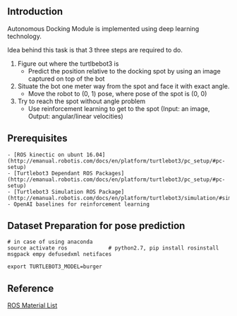 ## Introduction  
Autonomous Docking Module is implemented using deep learning technology. 

Idea behind this task is that 3 three steps are required to do. 
1. Figure out where the turtlbebot3 is
    - Predict the position relative to the docking spot by using an image captured on top of the bot 
2. Situate the bot one meter way from the spot and face it with exact angle. 
    - Move the robot to (0, 1) pose, where pose of the spot is (0, 0) 
3. Try to reach the spot without angle problem 
    - Use reinforcement learning to get to the spot (Input: an image, Output: angular/linear velocities)

## Prerequisites   

    - [ROS kinectic on ubunt 16.04](http://emanual.robotis.com/docs/en/platform/turtlebot3/pc_setup/#pc-setup)  
    - [Turtlebot3 Dependant ROS Packages](http://emanual.robotis.com/docs/en/platform/turtlebot3/pc_setup/#pc-setup)  
    - [Turtlebot3 Simulation ROS Package](http://emanual.robotis.com/docs/en/platform/turtlebot3/simulation/#simulation)   
    - OpenAI baselines for reinforcement learning

## Dataset Preparation for pose prediction    
  
    # in case of using anaconda  
    source activate ros             # python2.7, pip install rosinstall msgpack empy defusedxml netifaces  

    export TURTLEBOT3_MODEL=burger  


## Reference  
[ROS Material List](http://wiki.ros.org/simulator_gazebo/Tutorials/ListOfMaterials)